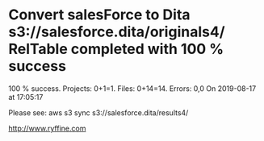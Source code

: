 # Convert salesForce to Dita s3://salesforce.dita/originals4/ RelTable completed with 100 % success

100 % success. Projects: 0+1=1.  Files: 0+14=14. Errors: 0,0  On 2019-08-17 at 17:05:17



Please see: aws s3 sync s3://salesforce.dita/results4/

http://www.ryffine.com
